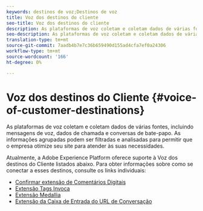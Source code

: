 ```yaml
---
keywords: destinos de voz;Destinos de voz
title: Voz dos destinos do cliente
seo-title: Voz dos destinos do cliente
description: As plataformas de voz coletam e coletam dados de várias fontes, incluindo mensagens de voz, dados de chamada e conversas de bate-papo. As informações agrupadas podem ser filtradas e analisadas para permitir que o empresa otimize seu site para atender às suas necessidades.
seo-description: As plataformas de voz coletam e coletam dados de várias fontes, incluindo mensagens de voz, dados de chamada e conversas de bate-papo. As informações agrupadas podem ser filtradas e analisadas para permitir que o empresa otimize seu site para atender às suas necessidades.
translation-type: tm+mt
source-git-commit: 7aadb4b7e7c36b659490d155ad4cfa7ef0a24306
workflow-type: tm+mt
source-wordcount: '166'
ht-degree: 0%

---
```



# Voz dos destinos do Cliente {#voice-of-customer-destinations}

As plataformas de voz coletam e coletam dados de várias fontes, incluindo mensagens de voz, dados de chamada e conversas de bate-papo. As informações agrupadas podem ser filtradas e analisadas para permitir que o empresa otimize seu site para atender às suas necessidades.

Atualmente, a Adobe Experience Platform oferece suporte à Voz dos destinos do Cliente listados abaixo. Para obter informações sobre como se conectar a esses destinos, consulte os links individuais:

- [Confirmar extensão de Comentários Digitais](./confirmit-digital-feedback.md)
- [Extensão Tags Invoca](./invoca.md)
- [Extensão Medallia](./medallia.md)
- [Extensão da Caixa de Entrada do URL de Conversação](./talkurl.md)
